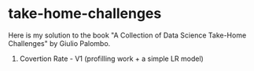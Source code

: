 # take-home-challenges

Here is my solution to the book "A Collection of Data Science Take-Home Challenges" by Giulio Palombo.

01. Covertion Rate - V1 (profilling work + a simple LR model)

